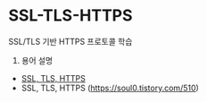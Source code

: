 # SSL-TLS-HTTPS
SSL/TLS 기반 HTTPS 프로토콜 학습

1. 용어 설명 
  - [SSL, TLS, HTTPS](https://soul0.tistory.com/510)
  - SSL, TLS, HTTPS (https://soul0.tistory.com/510)
  
